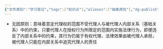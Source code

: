 ```yaml
---
{"文件类别":"学习笔记","tags":["知识点"],"aliases":["抽象原则"],"dg-publish":true,"permalink":"/学习笔记/知识点/无因原则/","dgPassFrontmatter":true,"noteIcon":""}
---
```


- 无因原则：意味着意定代理权的范围不受代理人与被代理人内部关系（基础关系）中的约束，只要代理人在授权行为所限定的范围内实施法律行为，即便违反了内部关系中的约束，其行为仍属于有权代理，法律效果由被代理人承担，被代理人只能在内部关系中追究代理人的责任